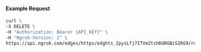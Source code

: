 <!-- Code generated for API Clients. DO NOT EDIT. -->

#### Example Request

```bash
curl \
-X DELETE \
-H "Authorization: Bearer {API_KEY}" \
-H "Ngrok-Version: 2" \
https://api.ngrok.com/edges/https/edghts_2pysLfj7ITVmZtshDGRGBiSIRG9/routes/edghtsrt_2pysLb0HcJDeIVdx0tX12WEzY0d/ip_restriction
```
